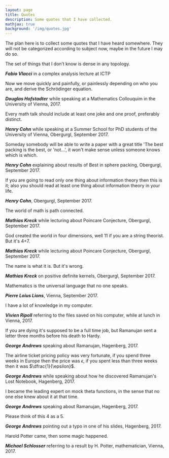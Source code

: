 ```yaml
---
layout: page
title: Quotes
description: Some quotes that I have collected.
mathjax: true
background: '/img/quotes.jpg'
---
```


The plan here is to collect some quotes that I have heard somewhere. They will not be categorized according to subject now, maybe in the future I may do so.

The set of things that I don’t know is dense in any topology.

***Fabio Vlacci*** in a complex analysis lecture at ICTP

Now we move quickly and painfully, or painlessly depending on who you are, and derive the Schrödinger equation. 

***Douglas Hofstadter*** while speaking at a Mathematics Collouquim in the University of Vienna, 2017.

Every math talk should include at least one joke and one proof, preferably distinct.

***Henry Cohn*** while speaking at a Summer School for PhD students of the University of Vienna, Obergurgl, September 2017.

Someday somebody will be able to write a paper with a great title 'The best packing is the best, or 'not...', it won't make sense unless someone knows which is which.

***Henry Cohn*** explaining about results of Best in sphere packing, Obergurgl, September 2017.

If you are going to read only one thing about information theory then this is it; also you should read at least one thing about information theory in your life. 

***Henry Cohn***, Obergurgl, September 2017.

The world of math is path connected.

***Mathias Kreck*** while lecturing about Poincare Conjecture, Obergurgl, September 2017.

God created the world in four dimensions, well 11 if you are a string theorist. But it's 4+7.

***Mathias Kreck*** while lecturing about Poincare Conjecture, Obergurgl, September 2017.

The name is what it is. But it's wrong.

***Mathias Kreck*** on positive definite kernels, Obergurgl, September 2017.

Mathematics is the universal language that no one speaks.

***Pierre Loius Lions***, Vienna, September 2017.

I have a lot of knowledge in my computer. 

***Vivien Ripoll*** referring to the files saved on his computer, while at lunch in Vienna, 2017.

If you are dying it's supposed to be a full time job, but Ramanujan sent a letter three months before his death to Hardy.

***George Andrews*** speaking about Ramanujan, Hagenberg, 2017.

The airline ticket pricing policy was very fortunate, if you spend three weeks in Europe then the price was $\epsilon$, if you spent less than three weeks then it was $\dfrac{1}{\epsilon}$.

***George Andrews*** while speaking about how he discovered Ramanujan's Lost Notebook, Hagenberg, 2017.

I became the leading expert on mock theta functions, in the sense that no one else knew about it at that time.

***George Andrews*** speaking about Ramanujan, Hagenberg, 2017.

Please think of this 4 as a 5.

***George Andrews*** pointing out a typo in one of his slides, Hagenberg, 2017.

Harold Potter came, then some magic happened.

***Michael Schlosser*** referring to a result by H. Potter, mathematician, Vienna, 2017.
